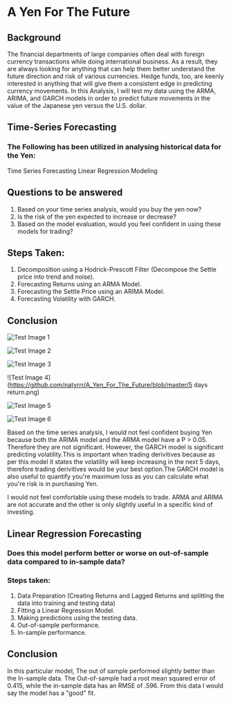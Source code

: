 # A Yen For The Future

## Background

The financial departments of large companies often deal with foreign currency transactions while doing international business. As a result, they are always looking for anything that can help them better understand the future direction and risk of various currencies. Hedge funds, too, are keenly interested in anything that will give them a consistent edge in predicting currency movements.
In this Analysis, I will test my data using the ARMA, ARIMA, and GARCH models in order to predict future movements in the value of the Japanese yen versus the U.S. dollar.

## Time-Series Forecasting

### The Following has been utilized in analysing historical data for the Yen:

Time Series Forecasting
Linear Regression Modeling

## Questions to be answered

1. Based on your time series analysis, would you buy the yen now?
2. Is the risk of the yen expected to increase or decrease?
3. Based on the model evaluation, would you feel confident in using these models for trading?

## Steps Taken:

1. Decomposition using a Hodrick-Prescott Filter (Decompose the Settle price into trend and noise).
2. Forecasting Returns using an ARMA Model.
3. Forecasting the Settle Price using an ARIMA Model.
4. Forecasting Volatility with GARCH.

## Conclusion

![Test Image 1](https://github.com/natyrrr/A_Yen_For_The_Future/blob/master/ARMA.png)

![Test Image 2](https://github.com/natyrrr/A_Yen_For_The_Future/blob/master/ARIMA.png)

![Test Image 3](https://github.com/natyrrr/A_Yen_For_The_Future/blob/master/SETTLE%20VS.%20TREND.png)

![Test Image 4](https://github.com/natyrrr/A_Yen_For_The_Future/blob/master/5 days return.png)

![Test Image 5](https://github.com/natyrrr/A_Yen_For_The_Future/blob/master/GARCH.png)

![Test Image 6](https://github.com/natyrrr/A_Yen_For_The_Future/blob/master/Volatility.png)

Based on the time series analysis, I would not feel confident buying Yen because both the ARIMA model and the ARMA model have a P > 0.05. Therefore they are not significant. However, the GARCH model is significant predicting volatility.This is important when trading derivitives because as per this model it states the volatility will keep increasing in the next 5 days, therefore trading derivitives would be your best option.The GARCH model is also useful to quantify you're maximum loss as you can calculate what you're risk is in purchasing Yen.

I would not feel comfortable using these models to trade. ARMA and ARIMA are not accurate and the other is only slightly useful in a specific kind of investing.

## Linear Regression Forecasting

### Does this model perform better or worse on out-of-sample data compared to in-sample data?

### Steps taken:

1. Data Preparation (Creating Returns and Lagged Returns and splitting the data into training and testing data)
2. Fitting a Linear Regression Model.
3. Making predictions using the testing data.
4. Out-of-sample performance.
5. In-sample performance.

## Conclusion

In this particular model, The out of sample performed slightly better than the In-sample data. The Out-of-sample had a root mean squared error of 0.415, while the in-sample data has an RMSE of .596. From this data I would say the model has a "good" fit. 







